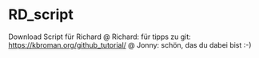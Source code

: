 # RD_script
Download Script für Richard
@ Richard: für tipps zu git: https://kbroman.org/github_tutorial/
@ Jonny: schön, das du dabei bist :-)
